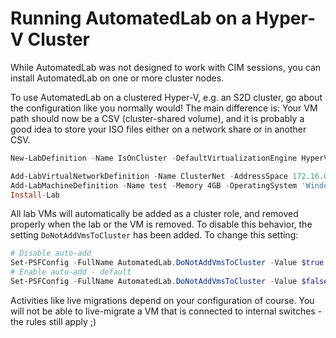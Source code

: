 ﻿# Running AutomatedLab on a Hyper-V Cluster

While AutomatedLab was not designed to work with CIM sessions, you can install AutomatedLab on one or more cluster nodes.

To use AutomatedLab on a clustered Hyper-V, e.g. an S2D cluster, go about the configuration like you normally would!
The main difference is: Your VM path should now be a CSV (cluster-shared volume), and it is probably a good
idea to store your ISO files either on a network share or in another CSV.

```powershell
New-LabDefinition -Name IsOnCluster -DefaultVirtualizationEngine HyperV -VmPath C:\ClusterStorage\ALVMS

Add-LabVirtualNetworkDefinition -Name ClusterNet -AddressSpace 172.16.0.0/24 -HyperVProperties @{SwitchType = 'External'; AdapterName = 'eth0'}
Add-LabMachineDefinition -Name test -Memory 4GB -OperatingSystem 'Windows Server 2019 Datacenter' -Network ClusterNet -IpAddress 172.16.0.199
Install-Lab
```

All lab VMs will automatically be added as a cluster role, and removed properly when the lab or the VM is removed.
To disable this behavior, the setting `DoNotAddVmsToCluster` has been added. To change this setting:

```powershell
# Disable auto-add
Set-PSFConfig -FullName AutomatedLab.DoNotAddVmsToCluster -Value $true -PassThru | Register-PSFConfig
# Enable auto-add - default
Set-PSFConfig -FullName AutomatedLab.DoNotAddVmsToCluster -Value $false -PassThru | Register-PSFConfig
```

Activities like live migrations depend on your configuration of course. You will not be able to live-migrate
a VM that is connected to internal switches - the rules still apply ;)
